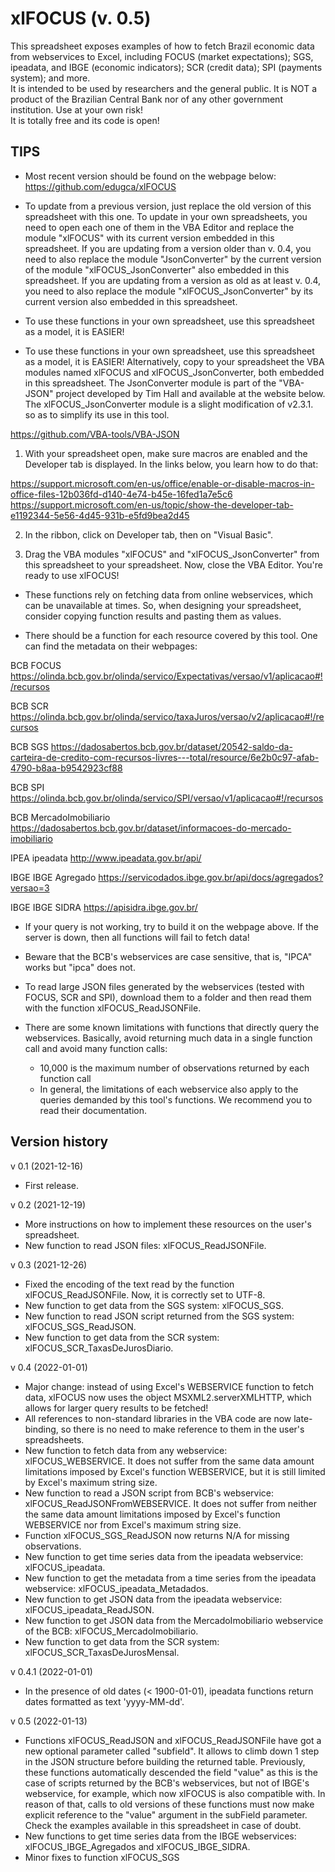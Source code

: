 # **xlFOCUS (v. 0.5)**																		
																		
This spreadsheet exposes examples of how to fetch Brazil economic data from webservices to Excel, including FOCUS (market expectations); SGS, ipeadata, and IBGE (economic indicators); SCR (credit data); SPI (payments system); and more.																		
It is intended to be used by researchers and the general public. It is NOT a product of the Brazilian Central Bank nor of any other government institution. Use at your own risk!																		
It is totally free and its code is open!																		
																		
## **TIPS**																		
																		
* Most recent version should be found on the webpage below:																		
https://github.com/edugca/xlFOCUS																		
																		
* To update from a previous version, just replace the old version of this spreadsheet with this one.
To update in your own spreadsheets, you need to open each one of them in the VBA Editor and replace the module "xlFOCUS" with its current version embedded in this spreadsheet.
If you are updating from a version older than v. 0.4, you need to also replace the module "JsonConverter" by the current version of the module "xlFOCUS_JsonConverter" also embedded in this spreadsheet.
If you are updating from a version as old as at least v. 0.4, you need to also replace the module "xlFOCUS_JsonConverter" by its current version also embedded in this spreadsheet.
																	
																		
* To use these functions in your own spreadsheet, use this spreadsheet as a model, it is EASIER!																		
* To use these functions in your own spreadsheet, use this spreadsheet as a model, it is EASIER!
Alternatively, copy to your spreadsheet the VBA modules named xlFOCUS and xlFOCUS_JsonConverter, both embedded in this spreadsheet.
The JsonConverter module is part of the "VBA-JSON" project developed by Tim Hall and available at the website below. The xlFOCUS_JsonConverter module is a slight modification of v2.3.1. so as to simplify its use in this tool.
																
https://github.com/VBA-tools/VBA-JSON																		
																		
1) With your spreadsheet open, make sure macros are enabled and the Developer tab is displayed. In the links below, you learn how to do that:																	

https://support.microsoft.com/en-us/office/enable-or-disable-macros-in-office-files-12b036fd-d140-4e74-b45e-16fed1a7e5c6																	
https://support.microsoft.com/en-us/topic/show-the-developer-tab-e1192344-5e56-4d45-931b-e5fd9bea2d45																	

2) In the ribbon, click on Developer tab, then on "Visual Basic".													


3) Drag the VBA modules "xlFOCUS" and "xlFOCUS_JsonConverter" from this spreadsheet to your spreadsheet. Now, close the VBA Editor. You're ready to use xlFOCUS!																	
																					
* These functions rely on fetching data from online webservices, which can be unavailable at times. So, when designing your spreadsheet, consider copying function results and pasting them as values.																		
																		
* There should be a function for each resource covered by this tool. One can find the metadata on their webpages:

BCB	FOCUS	https://olinda.bcb.gov.br/olinda/servico/Expectativas/versao/v1/aplicacao#!/recursos

BCB	SCR	https://olinda.bcb.gov.br/olinda/servico/taxaJuros/versao/v2/aplicacao#!/recursos

BCB	SGS	https://dadosabertos.bcb.gov.br/dataset/20542-saldo-da-carteira-de-credito-com-recursos-livres---total/resource/6e2b0c97-afab-4790-b8aa-b9542923cf88

BCB	SPI	https://olinda.bcb.gov.br/olinda/servico/SPI/versao/v1/aplicacao#!/recursos

BCB	MercadoImobiliario	https://dadosabertos.bcb.gov.br/dataset/informacoes-do-mercado-imobiliario

IPEA	ipeadata	http://www.ipeadata.gov.br/api/																	

IBGE	IBGE Agregado	https://servicodados.ibge.gov.br/api/docs/agregados?versao=3

IBGE	IBGE SIDRA	https://apisidra.ibge.gov.br/


* If your query is not working, try to build it on the webpage above. If the server is down, then all functions will fail to fetch data!																		
																		
* Beware that the BCB's  webservices are case sensitive, that is, "IPCA" works but "ipca" does not.																		
																		
* To read large JSON files generated by the webservices (tested with FOCUS, SCR and SPI), download them to a folder and then read them with the function xlFOCUS_ReadJSONFile.																		
																		
* There are some known limitations with functions that directly query the webservices. Basically, avoid returning much data in a single function call and avoid many function calls:																		
	* 10,000 is the maximum number of observations returned by each function call																	
	* In general, the limitations of each webservice also apply to the queries demanded by this tool's functions. We recommend you to read their documentation.																
																		
## **Version history**																	
																		
v 0.1 (2021-12-16)

* First release.																		
																		
v 0.2 (2021-12-19)

* More instructions on how to implement these resources on the user's spreadsheet.												
* New function to read JSON files: xlFOCUS_ReadJSONFile.																		
																		
v 0.3 (2021-12-26)

* Fixed the encoding of the text read by the function xlFOCUS_ReadJSONFile. Now, it is correctly set to UTF-8.									
* New function to get data from the SGS system: xlFOCUS_SGS.															
* New function to read JSON script returned from the SGS system: xlFOCUS_SGS_ReadJSON.												
* New function to get data from the SCR system: xlFOCUS_SCR_TaxasDeJurosDiario.													


v 0.4 (2022-01-01)

* Major change: instead of using Excel's WEBSERVICE function to fetch data, xlFOCUS now uses the object MSXML2.serverXMLHTTP, which allows for larger query results to be fetched!
* All references to non-standard libraries in the VBA code are now late-binding, so there is no need to make reference to them in the user's spreadsheets.
* New function to fetch data from any webservice: xlFOCUS_WEBSERVICE. It does not suffer from the same data amount limitations imposed by Excel's function WEBSERVICE, but it is still limited by Excel's maximum string size.
* New function to read a JSON script from BCB's webservice: xlFOCUS_ReadJSONFromWEBSERVICE. It does not suffer from neither the same data amount limitations imposed by Excel's function WEBSERVICE nor from Excel's maximum string size.
* Function xlFOCUS_SGS_ReadJSON now returns N/A for missing observations.
* New function to get time series data from the ipeadata webservice: xlFOCUS_ipeadata.
* New function to get the metadata from a time series from the ipeadata webservice: xlFOCUS_ipeadata_Metadados.
* New function to get JSON data from the ipeadata webservice: xlFOCUS_ipeadata_ReadJSON.
* New function to get JSON data from the MercadoImobiliario webservice of the BCB: xlFOCUS_MercadoImobiliario.
* New function to get data from the SCR system: xlFOCUS_SCR_TaxasDeJurosMensal.

v 0.4.1 (2022-01-01)

* In the presence of old dates (< 1900-01-01), ipeadata functions return dates formatted as text 'yyyy-MM-dd'.

v 0.5 (2022-01-13)

* Functions xlFOCUS_ReadJSON and xlFOCUS_ReadJSONFile have got a new optional parameter called "subfield". It allows to climb down 1 step in the JSON structure before building the returned table. Previously, these functions automatically descended the field "value" as this is the case of scripts returned by the BCB's webservices, but not of IBGE's webservice, for example, which now xlFOCUS is also compatible with. In reason of that, calls to old versions of these functions must now make explicit reference to the "value" argument in the subField parameter. Check the examples available in this spreadsheet in case of doubt.
* New functions to get time series data from the IBGE webservices: xlFOCUS_IBGE_Agregados and xlFOCUS_IBGE_SIDRA.													
* Minor fixes to function xlFOCUS_SGS													
